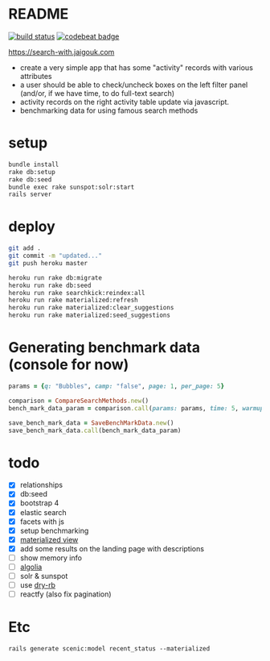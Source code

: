 # README

[![build status](https://gitlab.com/jaigouk/search-with/badges/master/build.svg)](https://gitlab.com/jaigouk/search-with/commits/master)
[![codebeat badge](https://codebeat.co/badges/8bb5880c-5ccf-456a-98cf-dbe65b722a95)](https://codebeat.co/projects/github-com-jaigouk-search-with)

https://search-with.jaigouk.com

* create a very simple app that has some "activity" records with various attributes
* a user should be able to check/uncheck boxes on the left filter panel (and/or, if we have time, to do full-text search)
* activity records on the right activity table update via javascript.
* benchmarking data for using famous search methods

# setup

```bash
bundle install
rake db:setup
rake db:seed
bundle exec rake sunspot:solr:start
rails server
```

# deploy

```bash
git add .
git commit -m "updated..."
git push heroku master

heroku run rake db:migrate
heroku run rake db:seed
heroku run rake searchkick:reindex:all
heroku run rake materialized:refresh
heroku run rake materialized:clear_suggestions
heroku run rake materialized:seed_suggestions
```

# Generating benchmark data (console for now)

```ruby
params = {q: "Bubbles", camp: "false", page: 1, per_page: 5}

comparison = CompareSearchMethods.new()
bench_mark_data_param = comparison.call(params: params, time: 5, warmup: 2)

save_bench_mark_data = SaveBenchMarkData.new()
save_bench_mark_data.call(bench_mark_data_param)
```


# todo

- [x] relationships
- [x] db:seed
- [x] bootstrap 4
- [x] elastic search 
- [x] facets with js
- [x] setup benchmarking
- [x] [materialized view](http://confreaks.tv/videos/railsconf2016-multi-table-full-text-search-with-postgres)
- [x] add some results on the landing page with descriptions
- [ ] show memory info
- [ ] [algolia](https://www.algolia.com)
- [ ] solr & sunspot
- [ ] use [dry-rb](http://dry-rb.org/)
- [ ] reactfy (also fix pagination)

# Etc

`rails generate scenic:model recent_status --materialized`

